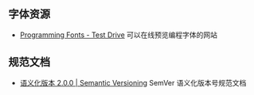 
## 字体资源
- [Programming Fonts - Test Drive](https://www.programmingfonts.org/) 可以在线预览编程字体的网站

## 规范文档
- [语义化版本 2.0.0 | Semantic Versioning](https://semver.org/lang/zh-CN/) SemVer 语义化版本号规范文档